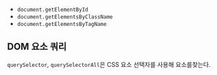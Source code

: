 
- `document.getElementById`
- `document.getElementsByClassName`
- `document.getElementsByTagName`


## DOM 요소 쿼리

`querySelector`, `querySelectorAll`은 CSS 요소 선택자를 사용해 요소를찾는다.

